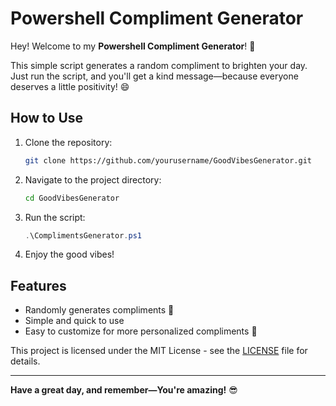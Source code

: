 # Powershell Compliment Generator 

Hey! Welcome to my **Powershell Compliment Generator**! 🙌

This simple script generates a random compliment to brighten your day. Just run the script, and you'll get a kind message—because everyone deserves a little positivity! 😄

## How to Use

1. Clone the repository:
   ```bash
   git clone https://github.com/yourusername/GoodVibesGenerator.git
   ```

2. Navigate to the project directory:
   ```bash
   cd GoodVibesGenerator
   ```

3. Run the script:
   ```powershell
   .\ComplimentsGenerator.ps1
   ```

4. Enjoy the good vibes! 

## Features

- Randomly generates compliments 🎉
- Simple and quick to use 
- Easy to customize for more personalized compliments 💬



This project is licensed under the MIT License - see the [LICENSE](LICENSE) file for details.

---

**Have a great day, and remember—You're amazing!** 😎
